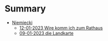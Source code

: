 # Summary

- [Niemiecki](./niemiecki.md)
    - [12-01-2023 Wire komm ich zum Rathaus](./niemiecki/12-01-2023.md)
    - [09-01-2023 die Landkarte](./niemiecki/09-01-2023.md)
